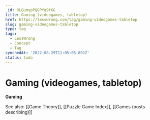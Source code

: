 ```yaml
---
_id: RLQumypPQGPYg9t6G
title: Gaming (videogames, tabletop)
href: https://lesswrong.com/tag/gaming-videogames-tabletop
slug: gaming-videogames-tabletop
type: tag
tags:
  - LessWrong
  - Concept
  - Tag
synchedAt: '2022-08-29T11:05:05.891Z'
status: todo
---
```


# Gaming (videogames, tabletop)

**Gaming**

See also: [[Game Theory]], [[Puzzle Game Index]], [[Games (posts describing)]]
